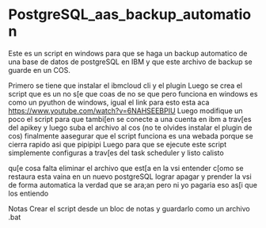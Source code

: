 # PostgreSQL_aas_backup_automation
Este es un script en windows para que se haga un backup automatico de una base de datos de postgreSQL en IBM y que este archivo de backup se guarde en un COS.

Primero se tiene que instalar el ibmcloud cli y el plugin
Luego se crea el script que es un no s[e que coas de no se que pero funciona en windows es como un pyuthon de windows, igual el link para esto esta aca
https://www.youtube.com/watch?v=6NAHSEEBPIU
Luego modifique un poco el script para que tambi[en se conecte a una cuenta en ibm a trav[es del apikey y luego suba el archivo al cos
(no te olvides instalar el plugin de cos)
finalmente aasegurar que el script funciona es una webada porque se cierra rapido asi que pipipipi
Luego para que se ejecute este script simplemente configuras a trav[es del task scheduler y listo calisto

qu[e cosa falta
eliminar el archivo que est[a en la vsi
entender c[omo se restaura esta vaina en un nuevo postgreSQL
lograr apagar y prender la vsi de forma automatica la verdad que se ara;an pero ni yo pagaria eso as[i que los entiendo

Notas
Crear el script desde un bloc de notas y guardarlo como un archivo .bat
